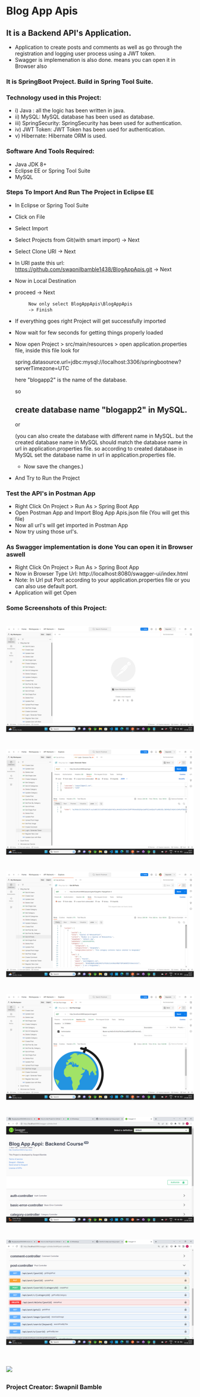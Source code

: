 # Blog App Apis
## It is a Backend API's Application. 
- Application to create posts and comments as well as go through the registration and logging user process using a JWT token.
- Swagger is implemenation is also done. means you can open it in Browser also

### It is SpringBoot Project. Build in Spring Tool Suite.

### Technology used in this Project: 
- i) Java : all the logic has been written in java. 
- ii) MySQL: MySQL database has been used as database.
- iii) SpringSecurity: SpringSecurity has been used for authentication.
- iv) JWT Token: JWT Token has been used for authentication.
- v) Hibernate: Hibernate ORM is used.


### Software And Tools Required:
- Java JDK 8+ 
- Eclipse EE or Spring Tool Suite
- MySQL

### Steps To Import And Run The Project in Eclipse EE
- In Eclipse or Spring Tool Suite
- Click on File
- Select Import
- Select Projects from Git(with smart import) -> Next
- Select Clone URI -> Next
- In URI paste this url: https://github.com/swapnilbamble1438/BlogAppApis.git
  -> Next
-  Now in Local Destination

-  proceed -> Next

            Now only select BlogAppApis\BlogAppApis
            -> Finish
   
-  If everything goes right Project will get successfully imported
-  Now wait for few seconds for getting things properly loaded

-  Now open Project > src/main/resources > open application.properties file,
   inside this file look for
   
   spring.datasource.url=jdbc:mysql://localhost:3306/springbootnew?serverTimezone=UTC

   here "blogapp2" is the name of the database.
   
     so

   ## create database name "blogapp2" in MySQL.

    or

   (you can also create the database with different name in MySQL. but the created database
   name in MySQL should match the database name in url in application.properties file.
   so according to created database in MySQL set the database name in url in 
   application.properties 
   file.
   - Now save the changes.)
  - And Try to Run the Project

  ### Test the API's in Postman App
 -  Right Click On Project > Run As > Spring Boot App
 -  Open Postman App and Import Blog App Apis.json file (You will get this file)
 -  Now all url's will get imported in Postman App
 -  Now try using those url's.

  ### As Swagger implementation is done You can open it in Browser aswell
 -  Right Click On Project > Run As > Spring Boot App 
 -  Now in Browser Type Url: 	http://localhost:8080/swagger-ui/index.html
 -  Note: In Url put Port according to your application.properties file or you can also use default port.
 -  Application will get Open


### Some Screenshots of this Project:
![](a1.png)
==================================================================================================================================================================
![](a2.png)
==================================================================================================================================================================
![](a3.png)
==================================================================================================================================================================
![](a4.png)
==================================================================================================================================================================
![](a5.png)
==================================================================================================================================================================
![](a6.png)
==================================================================================================================================================================
![](a7.png)
==================================================================================================================================================================




### Project Creator: Swapnil Bamble



